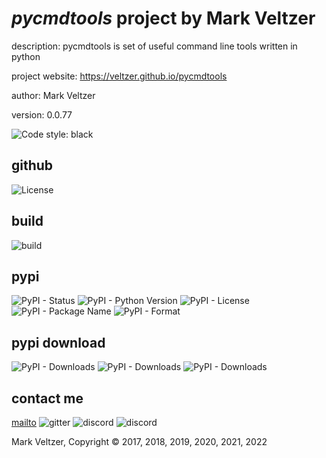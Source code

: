 # *pycmdtools* project by Mark Veltzer

description: pycmdtools is set of useful command line tools written in python

project website: https://veltzer.github.io/pycmdtools

author: Mark Veltzer

version: 0.0.77

![Code style: black](https://img.shields.io/badge/code%20style-black-000000.svg)

## github

![License](https://img.shields.io/github/license/veltzer/pytconf)

## build

![build](https://github.com/veltzer/pycmdtools/workflows/build/badge.svg)

## pypi

![PyPI - Status](https://img.shields.io/pypi/status/pycmdtools)
![PyPI - Python Version](https://img.shields.io/pypi/pyversions/pycmdtools)
![PyPI - License](https://img.shields.io/pypi/l/pycmdtools)
![PyPI - Package Name](https://img.shields.io/pypi/v/pycmdtools)
![PyPI - Format](https://img.shields.io/pypi/format/pycmdtools)

## pypi download

![PyPI - Downloads](https://img.shields.io/pypi/dd/pycmdtools)
![PyPI - Downloads](https://img.shields.io/pypi/dw/pycmdtools)
![PyPI - Downloads](https://img.shields.io/pypi/dm/pycmdtools)



## contact me
[mailto](mailto:mark.veltzer@gmail.com)
![gitter](https://img.shields.io/gitter/room/veltzer/mark.veltzer)
![discord](https://img.shields.io/discord/719336281624281119)
![discord](https://img.shields.io/discord/719336282194444302)

Mark Veltzer, Copyright © 2017, 2018, 2019, 2020, 2021, 2022
